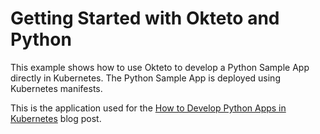 # Getting Started with Okteto and Python
This example shows how to use Okteto to develop a Python Sample App directly in Kubernetes. The Python Sample App is deployed using Kubernetes manifests.

This is the application used for the [How to Develop Python Apps in Kubernetes](https://okteto.com/blog) blog post.